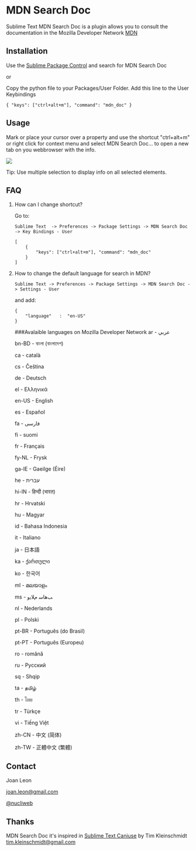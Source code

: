MDN Search Doc
==============

Sublime Text MDN Search Doc is a plugin allows you to consult the documentation in the Mozilla Developer Network [MDN](https://developer.mozilla.org/)


Installation
------------

Use the [Sublime Package Control](http://wbond.net/sublime_packages/package_control) and search for MDN Search Doc

or

Copy the python file to your Packages/User Folder.
Add this line to the User Keybindings

    { "keys": ["ctrl+alt+m"], "command": "mdn_doc" }


Usage
-----

Mark or place your cursor over a property and use the shortcut "ctrl+alt+m" or right click for context menu and select MDN Search Doc... to open a new tab on you webbrowser with the info.

![](https://raw.github.com/nucliweb/MDNSearchDoc/master/images/context-menu.png)

Tip: Use multiple selection to display info on all selected elements.


FAQ
---

1. How can I change shortcut?

	Go to:

    ```
    Sublime Text  -> Preferences -> Package Settings -> MDN Search Doc -> Key Bindings - User
    ```

    ```
	[
	    {
	        "keys": ["ctrl+alt+m"], "command": "mdn_doc"
	    }
	]
    ```


2. How to change the default language for search in MDN?

    ```
	Sublime Text -> Preferences -> Package Settings -> MDN Search Doc -> Settings - User
    ```

	and add:
    
    ```
	{
    	"language"   :  "en-US"
	}
    ```

    ###Avalaible languages on Mozilla Developer Network
	ar - عربي

	bn-BD - বাংলা (বাংলাদেশ)

	ca - català

	cs - Čeština

	de - Deutsch

	el - Ελληνικά

	en-US - English

	es - Español

	fa - فارسی

	fi - suomi

	fr - Français

	fy-NL - Frysk

	ga-IE - Gaeilge (Éire)

	he - עברית

	hi-IN - हिन्दी (भारत)

	hr - Hrvatski

	hu - Magyar

	id - Bahasa Indonesia

	it - Italiano

	ja - 日本語

	ka - ქართული

	ko - 한국어

	ml - മലയാളം

	ms - ﺐﻫﺎﺳ ﻡﻼﻳﻭ

	nl - Nederlands

	pl - Polski

	pt-BR - Português (do Brasil)

	pt-PT - Português (Europeu)

	ro - română

	ru - Русский

	sq - Shqip

	ta - தமிழ்

	th - ไทย

	tr - Türkçe

	vi - Tiếng Việt

	zh-CN - 中文 (简体)

	zh-TW - 正體中文 (繁體)


Contact
-------
Joan Leon

<joan.leon@gmail.com>

[@nucliweb](https://twitter.com/nucliweb)



Thanks
------
MDN Search Doc it's inspired in [Sublime Text Caniuse](https://github.com/Azd325/sublime-text-caniuse) by Tim Kleinschmidt <tim.kleinschmidt@gmail.com>